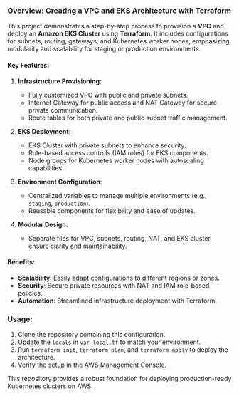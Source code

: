 ### Overview: Creating a VPC and EKS Architecture with Terraform

This project demonstrates a step-by-step process to provision a **VPC** and deploy an **Amazon EKS Cluster** using **Terraform**. It includes configurations for subnets, routing, gateways, and Kubernetes worker nodes, emphasizing modularity and scalability for staging or production environments.

#### Key Features:
1. **Infrastructure Provisioning**:
   - Fully customized VPC with public and private subnets.
   - Internet Gateway for public access and NAT Gateway for secure private communication.
   - Route tables for both private and public subnet traffic management.

2. **EKS Deployment**:
   - EKS Cluster with private subnets to enhance security.
   - Role-based access controls (IAM roles) for EKS components.
   - Node groups for Kubernetes worker nodes with autoscaling capabilities.

3. **Environment Configuration**:
   - Centralized variables to manage multiple environments (e.g., `staging`, `production`).
   - Reusable components for flexibility and ease of updates.

4. **Modular Design**:
   - Separate files for VPC, subnets, routing, NAT, and EKS cluster ensure clarity and maintainability.

#### Benefits:
- **Scalability**: Easily adapt configurations to different regions or zones.
- **Security**: Secure private resources with NAT and IAM role-based policies.
- **Automation**: Streamlined infrastructure deployment with Terraform.

### Usage:
1. Clone the repository containing this configuration.
2. Update the `locals` in `var-local.tf` to match your environment.
3. Run `terraform init`, `terraform plan`, and `terraform apply` to deploy the architecture.
4. Verify the setup in the AWS Management Console.

This repository provides a robust foundation for deploying production-ready Kubernetes clusters on AWS.
